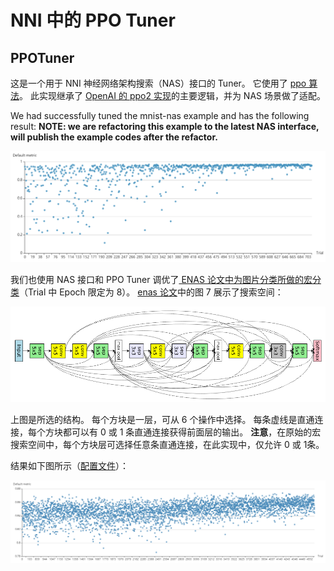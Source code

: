 # NNI 中的 PPO Tuner

## PPOTuner

这是一个用于 NNI 神经网络架构搜索（NAS）接口的 Tuner。 它使用了 [ppo 算法](https://arxiv.org/abs/1707.06347)。 此实现继承了 [OpenAI 的 ppo2 实现](https://github.com/openai/baselines/tree/master/baselines/ppo2)的主要逻辑，并为 NAS 场景做了适配。

We had successfully tuned the mnist-nas example and has the following result: **NOTE: we are refactoring this example to the latest NAS interface, will publish the example codes after the refactor.**

![](../../img/ppo_mnist.png)

我们也使用 NAS 接口和 PPO Tuner 调优了[ ENAS 论文中为图片分类所做的宏分类](https://github.com/microsoft/nni/tree/master/examples/trials/nas_cifar10)（Trial 中 Epoch 限定为 8）。 [enas 论文](https://arxiv.org/pdf/1802.03268.pdf)中的图 7 展示了搜索空间：

![](../../img/enas_search_space.png)

上图是所选的结构。 每个方块是一层，可从 6 个操作中选择。 每条虚线是直通连接，每个方块都可以有 0 或 1 条直通连接获得前面层的输出。 **注意**，在原始的宏搜索空间中，每个方块层可选择任意条直通连接，在此实现中，仅允许 0 或 1条。

结果如下图所示（[配置文件](https://github.com/microsoft/nni/blob/master/examples/trials/nas_cifar10/config_ppo.yml)）：

![](../../img/ppo_cifar10.png)